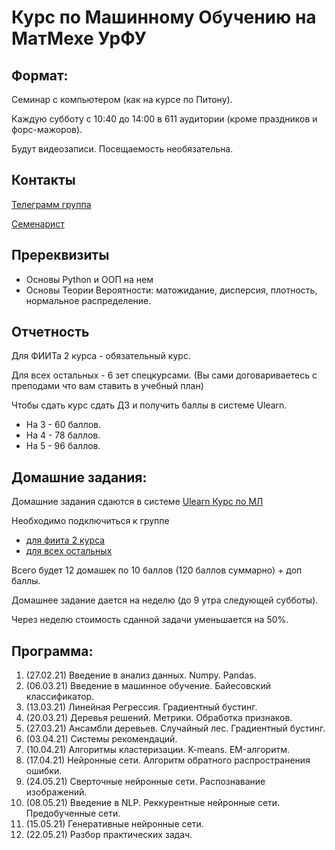 # Курс по Машинному Обучению на МатМехе УрФУ

## Формат:
Семинар с компьютером (как на курсе по Питону).
 
Каждую субботу с 10:40 до 14:00 в 611 аудитории (кроме праздников и форс-мажоров).

Будут видеозаписи. Посещаемость необязательна.

## Контакты
[Телеграмм группа](https://t.me/mlcourse2021)

[Семенарист](https://t.me/samstikhin)

## Пререквизиты
* Основы Python и ООП на нем
* Основы Теории Вероятности: матожидание, дисперсия, плотность, нормальное распределение.

## Отчетность
Для ФИИТа 2 курса - обязательный курс.

Для всех остальных - 6 зет спецкурсами. (Вы сами договариваетесь с преподами что вам ставить в учебный план)

Чтобы сдать курс сдать ДЗ и получить баллы в системе Ulearn.
* На 3 - 60 баллов.
* На 4 - 78 баллов.
* На 5 - 96 баллов.


## Домашние задания:
Домашние задания сдаются в системе [Ulearn Курс по МЛ](https://ulearn.me/Course/ml)

Необходимо подключиться к группе 
* [для фиита 2 курса](https://ulearn.me/Account/JoinGroup?hash=9c29217b-267e-431d-9613-ac547240ca5b)
* [для всех остальных ](https://ulearn.me/Account/JoinGroup?hash=4ccd2c40-34b9-4c0d-8ea5-d20e3c15082f)

Всего будет 12 домашек по 10 баллов (120 баллов суммарно) + доп баллы.

Домашнее задание дается на неделю (до 9 утра следующей субботы).

Через неделю стоимость сданной задачи уменьшается на 50%.



## Программа:
1.  (27.02.21) Введение в анализ данных. Numpy. Pandas.
2.  (06.03.21) Введение в машинное обучение. Байесовский  классификатор. 
3.  (13.03.21) Линейная Регрессия. Градиентный бустинг.
4.  (20.03.21) Деревья решений. Метрики. Обработка признаков.
5.  (27.03.21) Ансамбли деревьев. Случайный лес. Градиентный бустинг. 
6.  (03.04.21) Системы рекомендаций.
7.  (10.04.21) Алгоритмы кластеризации. K-means. EM-алгоритм.
8.  (17.04.21) Нейронные сети. Алгоритм обратного распространения ошибки.
9.  (24.05.21) Сверточные нейронные сети. Распознавание изображений.
10. (08.05.21) Введение в NLP. Реккурентные нейронные сети. Предобученные сети.
11. (15.05.21) Генеративные нейронные сети. 
12. (22.05.21) Разбор практических задач.

